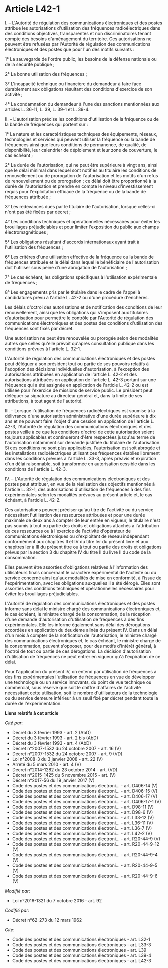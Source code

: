 # Article L42-1

I. – L'Autorité de régulation des communications électroniques et des postes attribue les autorisations d'utilisation des
fréquences radioélectriques dans des conditions objectives, transparentes et non discriminatoires tenant compte des besoins
d'aménagement du territoire. Ces autorisations ne peuvent être refusées par l'Autorité de régulation des communications
électroniques et des postes que pour l'un des motifs suivants :

1° La sauvegarde de l'ordre public, les besoins de la défense nationale ou de la sécurité publique ;

2° La bonne utilisation des fréquences ;

3° L'incapacité technique ou financière du demandeur à faire face durablement aux obligations résultant des conditions
d'exercice de son activité ;

4° La condamnation du demandeur à l'une des sanctions mentionnées aux articles L. 36-11, L. 39, L. 39-1 et L. 39-4. 

II. – L'autorisation précise les conditions d'utilisation de la fréquence ou de la bande de fréquences qui portent sur :

1° La nature et les caractéristiques techniques des équipements, réseaux, technologies et services qui peuvent utiliser la
fréquence ou la bande de fréquences ainsi que leurs conditions de permanence, de qualité, de disponibilité, leur calendrier
de déploiement et leur zone de couverture, le cas échéant ;

2° La durée de l'autorisation, qui ne peut être supérieure à vingt ans, ainsi que le délai minimal dans lequel sont notifiés
au titulaire les conditions de renouvellement ou de prorogation de l'autorisation et les motifs d'un refus de renouvellement
ou de prorogation ; ce délai doit être proportionné à la durée de l'autorisation et prendre en compte le niveau
d'investissement requis pour l'exploitation efficace de la fréquence ou de la bande de fréquences attribuée ;

3° Les redevances dues par le titulaire de l'autorisation, lorsque celles-ci n'ont pas été fixées par décret ;

4° Les conditions techniques et opérationnelles nécessaires pour éviter les brouillages préjudiciables et pour limiter
l'exposition du public aux champs électromagnétiques ;

5° Les obligations résultant d'accords internationaux ayant trait à l'utilisation des fréquences ;

6° Les critères d'une utilisation effective de la fréquence ou la bande de fréquences attribuée et le délai dans lequel le
bénéficiaire de l'autorisation doit l'utiliser sous peine d'une abrogation de l'autorisation ;

7° Le cas échéant, les obligations spécifiques à l'utilisation expérimentale de fréquences ;

8° Les engagements pris par le titulaire dans le cadre de l'appel à candidatures prévu à l'article L. 42-2 ou d'une procédure
d'enchères.

Les délais d'octroi des autorisations et de notification des conditions de leur renouvellement, ainsi que les obligations qui
s'imposent aux titulaires d'autorisation pour permettre le contrôle par l'Autorité de régulation des communications
électroniques et des postes des conditions d'utilisation des fréquences sont fixés par décret.

Une autorisation ne peut être renouvelée ou prorogée selon des modalités autres que celles qu'elle prévoit qu'après
consultation publique dans les conditions prévues à l'article L. 32-1.

L'Autorité de régulation des communications électroniques et des postes peut déléguer à son président tout ou partie de ses
pouvoirs relatifs à l'adoption des décisions individuelles d'autorisation, à l'exception des autorisations attribuées en
application de l'article L. 42-2 et des autorisations attribuées en application de l'article L. 42-3 portant sur une
fréquence qui a été assignée en application de l'article L. 42-2 ou est utilisée pour l'exercice de missions de service
public. Le président peut déléguer sa signature au directeur général et, dans la limite de ses attributions, à tout agent de
l'autorité.

III. – Lorsque l'utilisation de fréquences radioélectriques est soumise à la délivrance d'une autorisation administrative
d'une durée supérieure à dix ans et ne pouvant faire l'objet d'une cession en application de l'article L. 42-3, l'Autorité de
régulation des communications électroniques et des postes veille à ce que les conditions d'octroi de cette autorisation
soient toujours applicables et continueront d'être respectées jusqu'au terme de l'autorisation notamment sur demande
justifiée du titulaire de l'autorisation. Si ces conditions ne sont plus applicables, l'autorisation est soit abrogée et les
installations radioélectriques utilisant ces fréquences établies librement dans les conditions prévues à l'article L. 33-3,
après préavis et expiration d'un délai raisonnable, soit transformée en autorisation cessible dans les conditions de
l'article L. 42-3.

IV. – L'Autorité de régulation des communications électroniques et des postes peut attribuer, en vue de la réalisation des
objectifs mentionnés à l'article L. 32-1, des autorisations d'utilisation de fréquences à des fins expérimentales selon les
modalités prévues au présent article et, le cas échéant, à l'article L. 42-2.

Ces autorisations peuvent préciser qu'au titre de l'activité ou du service nécessitant l'utilisation des ressources
attribuées et pour une durée maximale de deux ans à compter de leur entrée en vigueur, le titulaire n'est pas soumis à tout
ou partie des droits et obligations attachés à l'attribution de ces ressources ou à l'exercice de l'activité d'opérateur de
communications électroniques ou d'exploitant de réseau indépendant conformément aux chapitres II et IV du titre Ier du
présent livre et aux chapitres Ier à III du présent titre ou à tout ou partie des droits et obligations prévus par la section
3 du chapitre IV du titre II du livre II du code de la consommation.

Elles peuvent être assorties d'obligations relatives à l'information des utilisateurs finals concernant le caractère
expérimental de l'activité ou du service concerné ainsi qu'aux modalités de mise en conformité, à l'issue de
l'expérimentation, avec les obligations auxquelles il a été dérogé. Elles sont assorties des conditions techniques et
opérationnelles nécessaires pour éviter les brouillages préjudiciables.

L'Autorité de régulation des communications électroniques et des postes informe sans délai le ministre chargé des
communications électroniques et, le cas échéant, le ministre chargé de la consommation, de la réception d'une demande
d'autorisation d'utilisation de fréquences à des fins expérimentales. Elle les informe également sans délai des dérogations
accordées en application du deuxième alinéa du présent IV. Dans un délai d'un mois à compter de la notification de
l'autorisation, le ministre chargé des communications électroniques et, le cas échéant, le ministre chargé de la
consommation, peuvent s'opposer, pour des motifs d'intérêt général, à l'octroi de tout ou partie de ces dérogations. La
décision d'autorisation d'utilisation de fréquences ne peut entrer en vigueur qu'à l'expiration de ce délai.

Pour l'application du présent IV, on entend par utilisation de fréquences à des fins expérimentales l'utilisation de
fréquences en vue de développer une technologie ou un service innovants, du point de vue technique ou commercial, sous
réserve que soit le chiffre d'affaires de l'activité nécessitant cette utilisation, soit le nombre d'utilisateurs de la
technologie ou du service demeure inférieur à un seuil fixé par décret pendant toute la durée de l'expérimentation.

**Liens relatifs à cet article**

_Cité par_:

  - Décret du 3 février 1993 - art. 2 (AbD)
  - Décret du 3 février 1993 - art. 2 bis (AbD)
  - Décret du 3 février 1993 - art. 4 (AbD)
  - Décret n°2007-1532 du 24 octobre 2007 - art. 16 (V)
  - Décret n°2007-1532 du 24 octobre 2007 - art. 9 (VD)
  - Loi n°2008-3 du 3 janvier 2008 - art. 22 (V)
  - Arrêté du 5 mars 2010 - art. 4 (V)
  - Décret n°2014-1282 du 23 octobre 2014 - art. (VD)
  - Décret n°2015-1425 du 5 novembre 2015 - art. (V)
  - Décret n°2017-56 du 19 janvier 2017 (V)
  - Code des postes et des communications électroni... - art. D406-14 (V)
  - Code des postes et des communications électroni... - art. D406-15 (V)
  - Code des postes et des communications électroni... - art. D406-17 (V)
  - Code des postes et des communications électroni... - art. D406-17-1 (V)
  - Code des postes et des communications électroni... - art. D98-11 (V)
  - Code des postes et des communications électroni... - art. D98-6 (V)
  - Code des postes et des communications électroni... - art. L33-12 (V)
  - Code des postes et des communications électroni... - art. L36-11 (V)
  - Code des postes et des communications électroni... - art. L36-7 (V)
  - Code des postes et des communications électroni... - art. L42-2 (V)
  - Code des postes et des communications électroni... - art. R20-44-9 (V)
  - Code des postes et des communications électroni... - art. R20-44-9-12 (V)
  - Code des postes et des communications électroni... - art. R20-44-9-4 (V)
  - Code des postes et des communications électroni... - art. R20-44-9-5 (V)
  - Code des postes et des communications électroni... - art. R20-44-9-6 (V)

_Modifié par_:

  - Loi n°2016-1321 du 7 octobre 2016 - art. 92

_Codifié par_:

  - Décret n°62-273 du 12 mars 1962

_Cite_:

  - Code des postes et des communications électroniques - art. L32-1
  - Code des postes et des communications électroniques - art. L33-3
  - Code des postes et des communications électroniques - art. L39
  - Code des postes et des communications électroniques - art. L39-4
  - Code des postes et des communications électroniques - art. L42-3
